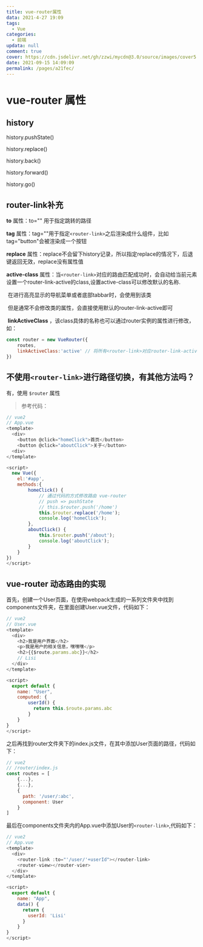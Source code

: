 ```yaml
---
title: vue-router属性
data: 2021-4-27 19:09
tags: 
  - Vue
categories: 
  - 前端
updata: null
comment: true
cover: https://cdn.jsdelivr.net/gh/zzwi/mycdn@3.0/source/images/cover5.jpg
date: 2021-09-15 14:09:09
permalink: /pages/a21fec/
---
```




# vue-router 属性

## history

history.pushState()

history.replace()

history.back()

history.forward()

history.go()

## router-link补充

**to** 属性：to="" 用于指定跳转的路径

**tag** 属性：tag=""用于指定`<router-link>`之后渲染成什么组件，比如tag="button"会被渲染成一个按钮

**replace** 属性：replace不会留下history记录，所以指定replace的情况下，后退键返回无效，replace没有属性值

**active-class** 属性：当`<router-link>`对应的路由匹配成功时，会自动给当前元素设置一个router-link-active的class,设置active-class可以修改默认的名称.

​    在进行高亮显示的导航菜单或者底部tabbar时，会使用到该类

​    但是通常不会修改类的属性，会直接使用默认的router-link-active即可

​    **linkActiveClass** ，该class具体的名称也可以通过router实例的属性进行修改，如：

```javascript
const router = new VueRouter({
    routes,
    linkActiveClass:'active' // 将所有<router-link>对应router-link-active的class全部改名为active，不需要一个一个手动去改
})
```
## 不使用`<router-link>`进行路径切换，有其他方法吗？

有，使用 `$router` 属性

> 参考代码：

```javascript
// vue2
// App.vue
<template>
  <div>
    <button @click="homeClick">首页</button>
    <button @click="aboutClick">关于</button>
  <div>
</template>

<script>
  new Vue({
    el:'#app',
    methods:{
        homeClick() {
            // 通过代码的方式修改路由 vue-router
            // push => pushState
            // this.$router.push('/home')
            this.$router.replace('/home');
            console.log('homeClick');
        },
        aboutClick() {
            this.$router.push('/about');
            console.log('aboutClick');
        }
    }
})
</script>
```

## vue-router 动态路由的实现

首先，创建一个User页面，在使用webpack生成的一系列文件夹中找到components文件夹，在里面创建User.vue文件，代码如下：

```javascript
// vue2
// User.vue
<template>
  <div>
    <h2>我是用户界面</h2>
    <p>我是用户的相关信息，嘿嘿嘿</p>
    <h2>{{$route.params.abc}}</h2>    
    // Lisi
  </div>
</template>

<script>
  export default {
    name: "User",
    computed: {
        userId() {
          return this.$route.params.abc
        }
    }
}
</script>
```

之后再找到router文件夹下的index.js文件，在其中添加User页面的路径，代码如下：

```javascript
// vue2
// /router/index.js
const routes = [
    {...},
    {...},
    {
      path: '/user/:abc',
      component: User
    }
]
```

最后在components文件夹内的App.vue中添加User的`<router-link>`,代码如下：

```javascript
// vue2
// App.vue
<template>
  <div>
    <router-link :to="'/user/'+userId"></router-link>
    <router-view></router-vier>
  </div>
</template>

<script>
  export default {
    name: "App",
    data() {
      return {
        userId: 'Lisi'
      }
    }
}
</script>
```

